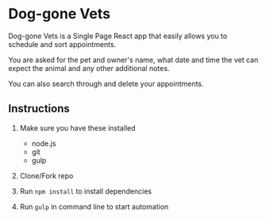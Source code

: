 # Dog-gone Vets
Dog-gone Vets is a Single Page React app that easily allows you to schedule and sort appointments.

You are asked for the pet and owner's name, what date and time the vet can expect the animal and any other additional notes. 

You can also search through and delete your appointments.

## Instructions
1. Make sure you have these installed
	- node.js
	- git
	- gulp

2. Clone/Fork repo 
3. Run `npm install` to install dependencies
4. Run `gulp` in command line to start automation